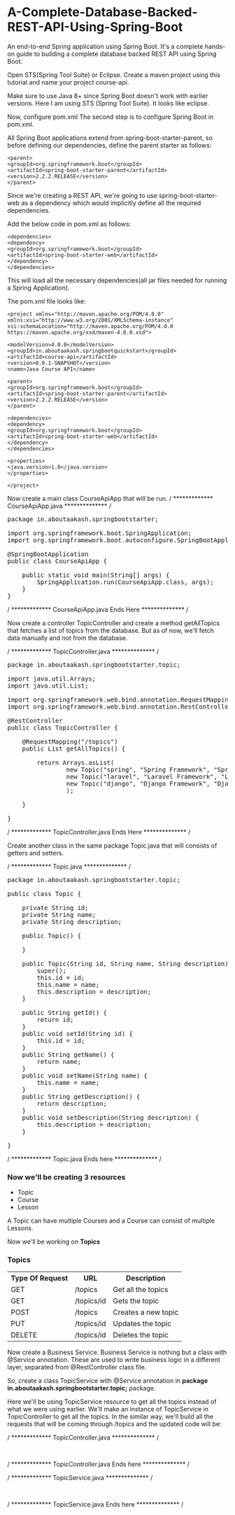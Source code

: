# A-Complete-Database-Backed-REST-API-Using-Spring-Boot
An end-to-end Spring application using Spring Boot. It's a complete hands-on guide to building a complete database backed REST API using Spring Boot.

Open STS(Spring Tool Suite) or Eclipse.
Create a maven project using this tutorial and name your project course-api.

Make sure to use Java 8+ since Spring Boot doesn't work with earlier versions. Here I am using STS (Spring Tool Suite). It looks like eclipse.

Now, configure pom.xml
The second step is to configure Spring Boot in pom.xml.

All Spring Boot applications extend from spring-boot-starter-parent, so before defining our dependencies, define the parent starter as follows:

	<parent>
	<groupId>org.springframework.boot</groupId>
	<artifactId>spring-boot-starter-parent</artifactId>
	<version>2.2.2.RELEASE</version>
	</parent>

Since we're creating a REST API, we're going to use spring-boot-starter-web as a dependency which would implicitly define all the required dependencies.

Add the below code in pom.xml as follows:

	<dependencies>
  	<dependency>
  	<groupId>org.springframework.boot</groupId>
  	<artifactId>spring-boot-starter-web</artifactId>
  	</dependency>
	</dependencies>

This will load all the necessary dependencies(all jar files needed for running a Spring Application).

The pom.xml file looks like:

	<project xmlns="http://maven.apache.org/POM/4.0.0" xmlns:xsi="http://www.w3.org/2001/XMLSchema-instance" xsi:schemaLocation="http://maven.apache.org/POM/4.0.0 https://maven.apache.org/xsd/maven-4.0.0.xsd">

	<modelVersion>4.0.0</modelVersion>
	<groupId>in.aboutaakash.springbootquickstart</groupId>
	<artifactId>course-api</artifactId>
	<version>0.0.1-SNAPSHOT</version>
	<name>Java Course API</name>

	<parent>
	<groupId>org.springframework.boot</groupId>
	<artifactId>spring-boot-starter-parent</artifactId>
	<version>2.2.2.RELEASE</version>
	</parent>

	<dependencies>
	<dependency>
	<groupId>org.springframework.boot</groupId>
	<artifactId>spring-boot-starter-web</artifactId>
	</dependency>
	</dependencies>

	<properties>
	<java.version>1.8</java.version>
	</properties>

	</project>

Now create a main class CourseApiApp that will be run.
/ ************* CourseApiApp.java ************** /
<pre>
package in.aboutaakash.springbootstarter;

import org.springframework.boot.SpringApplication;
import org.springframework.boot.autoconfigure.SpringBootApplication;

@SpringBootApplication
public class CourseApiApp {

	public static void main(String[] args) {
		SpringApplication.run(CourseApiApp.class, args);
	}
}
</pre>

/ ************* CourseApiApp.java Ends Here ************** /

Now create a controller TopicController and create a method getAllTopics that fetches a list of topics from the database. But as of now, we'll fetch data manually and not from the database.

/ ************* TopicController.java ************** /
<pre>
package in.aboutaakash.springbootstarter.topic;

import java.util.Arrays;
import java.util.List;

import org.springframework.web.bind.annotation.RequestMapping;
import org.springframework.web.bind.annotation.RestController;

@RestController
public class TopicController {
	
	@RequestMapping("/topics")
	public List<Topic> getAllTopics() {
		
		return Arrays.asList(
				new Topic("spring", "Spring Framework", "Spring Framework Description"),
				new Topic("laravel", "Laravel Framework", "Laravel Framework Description"),
				new Topic("django", "Django Framework", "Django Framework Description")
				);
		
	}

}
</pre>

/ ************* TopicController.java Ends Here ************** /

Create another class in the same package Topic.java that will consists of getters and setters.

/ ************* Topic.java ************** /
<pre>
package in.aboutaakash.springbootstarter.topic;

public class Topic {
	
	private String id;
	private String name;
	private String description;
	
	public Topic() {
		
	}
	
	public Topic(String id, String name, String description) {
		super();
		this.id = id;
		this.name = name;
		this.description = description;
	}
	
	public String getId() {
		return id;
	}
	public void setId(String id) {
		this.id = id;
	}
	public String getName() {
		return name;
	}
	public void setName(String name) {
		this.name = name;
	}
	public String getDescription() {
		return description;
	}
	public void setDescription(String description) {
		this.description = description;
	}
  
}
</pre>


/ ************* Topic.java Ends here ************** /

<h3>Now we'll be creating 3 resources</h3>
<ul>
<li>Topic</li>
<li>Course</li>
<li>Lesson</li>
</ul>

A Topic can have multiple Courses and a Course can consist of multiple Lessons.

Now we'll be working on <b>Topics</b>
<h3>Topics</h3>
<table>
  <tr>
    <th>Type Of Request</th>
    <th>URL</th>
    <th>Description</th>
  </tr>
  <tr>
    <td>GET</td>
    <td>/topics</td>
    <td>Get all the topics</td>
  </tr>
  <tr>
    <td>GET</td>
    <td>/topics/id</td>
    <td>Gets the topic</td>
  </tr>
  <tr>
    <td>POST</td>
    <td>/topics</td>
    <td>Creates a new topic</td>
  </tr>
  <tr>
    <td>PUT</td>
    <td>/topics/id</td>
    <td>Updates the topic</td>
  </tr>
  <tr>
    <td>DELETE</td>
    <td>/topics/id</td>
    <td>Deletes the topic</td>
  </tr>
</table>

Now create a Business Service. Business Service is nothing but a class with @Service annotation. These are used to write business logic in a different layer, separated from @RestController class file. 

So, create a class TopicService with @Service annotation in <b>package in.aboutaakash.springbootstarter.topic;</b> package.

Here we'll be using TopicService resource to get all the topics instead of what we were using earlier. We'll make an instance of TopicService in TopicController to get all the topics.
In the similar way, we'll build all the requests that will be coming through /topics and the updated code will be:

/ ************* TopicController.java ************** /

<pre>

</pre>

/ ************* TopicController.java Ends here ************** /

/ ************* TopicService.java ************** /

<pre>

</pre>

/ ************* TopicService.java Ends here ************** /



